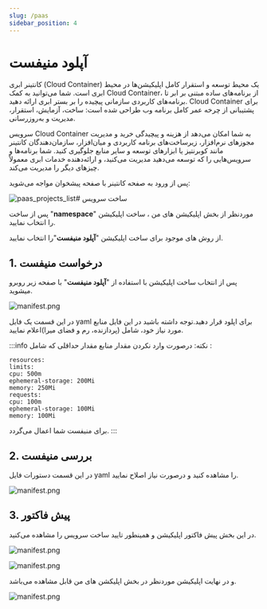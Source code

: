 ```yaml
---
slug: /paas
sidebar_position: 4
---
```


# آپلود منیفست



کانتینر ابری (Cloud Container) یک محیط توسعه و استقرار کامل اپلیکیشن‌ها در محیط ابری است. شما می‌توانید به کمک Cloud Container، از برنامه‌های ساده مبتنی بر ابر تا برنامه‌های کاربردی سازمانی پیچیده را بر بستر ابری ارائه دهید. Cloud Container برای پشتیبانی از چرخه عمر کامل برنامه وب طراحی شده است:
 ساخت، آزمایش، استقرار، مدیریت و به‌روز‌رسانی.

سرویس Cloud Container به شما امکان می‌دهد از هزینه و پیچیدگی خرید و مدیریت مجوزهای نرم‌افزار، زیرساخت‌های برنامه کاربردی و میان‌افزار، سازمان‌دهندگان کانتینر مانند کوبرنتیز یا ابزارهای توسعه و سایر منابع جلوگیری کنید. شما برنامه‌ها و سرویس‌هایی را که توسعه می‌دهید مدیریت می‌کنید، و ارائه‌دهنده خدمات ابری معمولاً چیزهای دیگر را مدیریت می‌کند.

پس از ورود به صفحه کانتینر با صفحه پیشخوان مواجه می‌شوید:

![paas_projects_list](/img/container/paas_projects_list.png)# ساخت سرویس

پس از ساخت "**namespace**" موردنظر از بخش اپلیکیشن های من ، ساخت اپلیکیشن را انتخاب نمایید.

از روش های موجود برای ساخت اپلیکیشن 
"**آپلود منیفست**"را انتخاب نمایید.

## 1. درخواست منیفست
 پس از انتخاب  ساخت اپلیکیشن با استفاده از "**آپلود منیفست**" با صفحه زیر روبرو میشوید.

![manifest.png](/img/container/manifest1.png)

در این قسمت یک فایل yaml برای اپلود قرار دهید.توجه داشته باشید در این فایل  منابع مورد نیاز خود، شامل (پردازنده، رم و فضای میرا)اعلام نمایید.

:::info نکته:
درصورت وارد نکردن مقدار منابع مقدار حداقلی که شامل :

   ```
  resources:
 limits:
 cpu: 500m
 ephemeral-storage: 200Mi
 memory: 250Mi
 requests:
 cpu: 100m
 ephemeral-storage: 100Mi
 memory: 100Mi
  ```
برای منیفست شما اعمال می‌گردد.
:::

## 2. بررسی منیفست
در این قسمت دستورات فایل yaml را مشاهده کنید و درصورت نیاز اصلاح نمایید.

![manifest.png](/img/container/manifest2.png)

## 3. پیش فاکتور
در این بخش پیش فاکتور اپلیکیشن و همینطور تایید ساخت سرویس را مشاهده می‌کنید.

![manifest.png](/img/container/manifest3.png)

![manifest.png](/img/container/manifest4.png)

و در نهایت اپلیکیشن موردنظر در بخش اپلیکشن های من قابل مشاهده می‌باشد.

![manifest.png](/img/container/manifest5.png)


